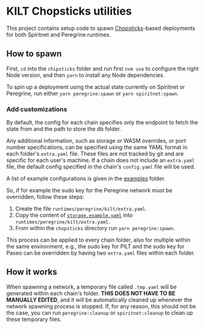 # KILT Chopsticks utilities

This project contains setup code to spawn [Chopsticks](https://github.com/AcalaNetwork/chopsticks)-based deployments for both Spiritnet and Peregrine runtimes.

## How to spawn

First, `cd` into the `chipsticks` folder and run first `nvm use` to configure the right Node version, and then `yarn` to install any Node dependencies.

To spin up a deployment using the actual state currently on Spiritnet or Peregrine, run either `yarn peregrine:spawn` or `yarn spiritnet:spawn`.

### Add customizations

By default, the config for each chain specifies only the endpoint to fetch the state from and the path to store the db folder.

Any additional information, such as storage or WASM overrides, or port number specifications, can be specified using the same YAML format in each folder's `extra.yaml` file.
These files are not tracked by git and are specific for each user's machine.
If a chain does not include an `extra.yaml` file, the default config specified in the chain's `config.yaml` file will be used.

A list of example configurations is given in the [examples](./examples/) folder.

So, if for example the sudo key for the Peregrine network must be overridden, follow these steps:

1. Create the file `runtimes/peregrine/kilt/extra.yaml`.
2. Copy the content of [`storage.example.yaml`](./examples/storage.example.yaml) into `runtimes/peregrine/kilt/extra.yaml`.
3. From within the `chopsticks` directory run `yarn peregrine:spawn`.

This process can be applied to every chain folder, also for multiple within the same environment, e.g., the sudo key for PILT and the sudo key for Paseo can be overridden by having two `extra.yaml` files within each folder.

## How it works

When spawning a network, a temporary file called `.tmp.yaml` will be generated within each chain's folder.
**THIS DOES NOT HAVE TO BE MANUALLY EDITED**, and it will be automatically cleaned up whenever the network spawning process is stopped.
If, for any reason, this should not be the case, you can run `peregrine:cleanup` or `spiritnet:cleanup` to clean up these temporary files.
